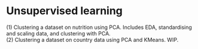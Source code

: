 # Unsupervised learning
(1) Clustering a dataset on nutrition using PCA. Includes EDA, standardising and scaling data, and clustering with PCA.  
(2) Clustering a dataset on country data using PCA and KMeans. WIP.

